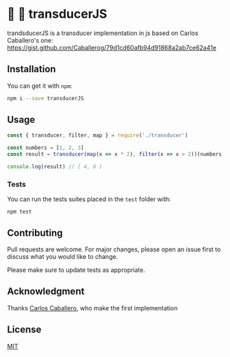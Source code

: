 
# :battery: :battery: transducerJS

trandsducerJS is a transducer implementation in js based on Carlos Caballero's one: https://gist.github.com/Caballerog/79d1cd60afb94d91868a2ab7ce62a41e

## Installation

You can get it with ```npm```:

```bash
npm i --save transducerJS
```

## Usage

```javascript
const { transducer, filter, map } = require('./transducer')

const numbers = [1, 2, 3]
const result = transducer(map(x => x * 2), filter(x => x > 2))(numbers)

console.log(result) // [ 4, 6 ]
```

### Tests

You can run the tests suites placed in the ```test``` folder with:

```bashq
npm test
```

## Contributing

Pull requests are welcome. For major changes, please open an issue first to discuss what you would like to change.

Please make sure to update tests as appropriate.

## Acknowledgment

Thanks [Carlos Caballero](https://www.twitter.com/carlillo), who make the first implementation

## License

[MIT](https://choosealicense.com/licenses/mit/)
